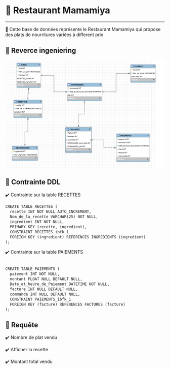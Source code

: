 
# :fork_and_knife: Restaurant Mamamiya
---

:cherries: Cette base de données  représente le Restaurant Mamamiya qui  propose des plats de nourritures variées à different prix 

 ## :grapes: Reverce ingeniering 
 
 
![image](images/p2.PNG)


## :strawberry: Contrainte DDL 

:heavy_check_mark: Contrainte sur la table RECETTES

```
CREATE TABLE RECETTES (
  recette INT NOT NULL AUTO_INCREMENT,
  Nom_de_la_recette VARCHAR(25) NOT NULL,
  ingredient INT NOT NULL,
  PRIMARY KEY (recette, ingredient),
  CONSTRAINT RECETTES_ibfk_1
  FOREIGN KEY (ingredient) REFERENCES INGREDIENTS (ingredient)
);

```

:heavy_check_mark: Contrainte sur la table PAIEMENTS

```

CREATE TABLE PAIEMENTS (
  paiement INT NOT NULL,
  montant FLOAT NULL DEFAULT NULL,
  Date_et_heure_de_Paiement DATETIME NOT NULL,
  facture INT NULL DEFAULT NULL,
  commande INT NULL DEFAULT NULL,
  CONSTRAINT PAIEMENTS_ibfk_1
  FOREIGN KEY (facture) REFERENCES FACTURES (facture)
);

```

## :watermelon: Requête 

:heavy_check_mark: Nombre de plat vendu

:heavy_check_mark: Afficher la recette

:heavy_check_mark: Montant total vendu
